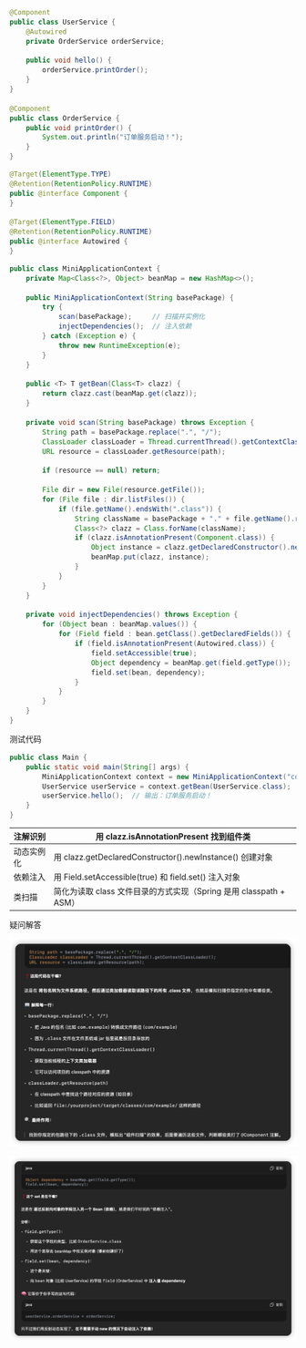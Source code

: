 ```java
@Component
public class UserService {
    @Autowired
    private OrderService orderService;

    public void hello() {
        orderService.printOrder();
    }
}

@Component
public class OrderService {
    public void printOrder() {
        System.out.println("订单服务启动！");
    }
}
```

```java
@Target(ElementType.TYPE)
@Retention(RetentionPolicy.RUNTIME)
public @interface Component {
}

@Target(ElementType.FIELD)
@Retention(RetentionPolicy.RUNTIME)
public @interface Autowired {
}
```

```java
public class MiniApplicationContext {
    private Map<Class<?>, Object> beanMap = new HashMap<>();

    public MiniApplicationContext(String basePackage) {
        try {
            scan(basePackage);     // 扫描并实例化
            injectDependencies();  // 注入依赖
        } catch (Exception e) {
            throw new RuntimeException(e);
        }
    }

    public <T> T getBean(Class<T> clazz) {
        return clazz.cast(beanMap.get(clazz));
    }

    private void scan(String basePackage) throws Exception {
        String path = basePackage.replace(".", "/");
        ClassLoader classLoader = Thread.currentThread().getContextClassLoader();
        URL resource = classLoader.getResource(path);

        if (resource == null) return;

        File dir = new File(resource.getFile());
        for (File file : dir.listFiles()) {
            if (file.getName().endsWith(".class")) {
                String className = basePackage + "." + file.getName().replace(".class", "");
                Class<?> clazz = Class.forName(className);
                if (clazz.isAnnotationPresent(Component.class)) {
                    Object instance = clazz.getDeclaredConstructor().newInstance();
                    beanMap.put(clazz, instance);
                }
            }
        }
    }

    private void injectDependencies() throws Exception {
        for (Object bean : beanMap.values()) {
            for (Field field : bean.getClass().getDeclaredFields()) {
                if (field.isAnnotationPresent(Autowired.class)) {
                    field.setAccessible(true);
                    Object dependency = beanMap.get(field.getType());
                    field.set(bean, dependency);
                }
            }
        }
    }
}
```

测试代码

```java
public class Main {
    public static void main(String[] args) {
        MiniApplicationContext context = new MiniApplicationContext("com.example");
        UserService userService = context.getBean(UserService.class);
        userService.hello();  // 输出：订单服务启动！
    }
}
```

| 注解识别   | 用 clazz.isAnnotationPresent 找到组件类                      |
| ---------- | ------------------------------------------------------------ |
| 动态实例化 | 用 clazz.getDeclaredConstructor().newInstance() 创建对象     |
| 依赖注入   | 用 Field.setAccessible(true) 和 field.set() 注入对象         |
| 类扫描     | 简化为读取 class 文件目录的方式实现（Spring 是用 classpath + ASM） |



疑问解答

![image-20250416232352322](image/image-20250416232352322.png)

![image-20250416232515427](image/image-20250416232515427.png)